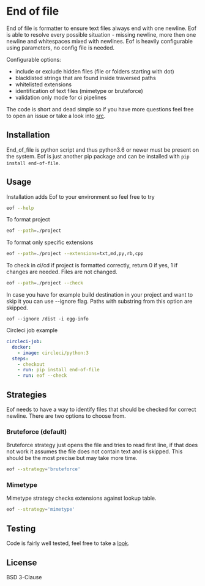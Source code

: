 # End of file
End of file is formatter to ensure text files always end with one newline. Eof is able to resolve every possible situation - missing newline, more then one newline and whitespaces mixed with newlines. Eof is heavily configurable using parameters, no config file is needed.

Configurable options:
 - include or exclude hidden files (file or folders starting with dot)
 - blacklisted strings that are found inside traversed paths
 - whitelisted extensions
 - identification of text files (mimetype or bruteforce)
 - validation only mode for ci pipelines

The code is short and dead simple so if you have more questions feel free to open an issue or take a look into [src](https://github.com/Keeo/end-of-file/blob/master/src/end_of_file/__init__.py).

## Installation

End_of_file is python script and thus python3.6 or newer must be present on the system. Eof is just another pip package and can be installed with `pip install end-of-file`.

## Usage

Installation adds Eof to your environment so feel free to try
```sh
eof --help
```

To format project
```sh
eof --path=./project
```

To format only specific extensions
```sh
eof --path=./project --extensions=txt,md,py,rb,cpp
```

To check in ci/cd if project is formatted correctly, return 0 if yes, 1 if changes are needed. Files are not changed.
```sh
eof --path=./project --check
```

In case you have for example build destination in your project and want to skip it you can use --ignore flag. Paths with substring from this option are skipped.
```
eof --ignore /dist -i egg-info
```

Circleci job example
```yaml
circleci-job:
  docker:
    - image: circleci/python:3
  steps:
    - checkout
    - run: pip install end-of-file
    - run: eof --check
```

## Strategies
Eof needs to have a way to identify files that should be checked for correct newline. There are two options to choose from.

### Bruteforce (default)
Bruteforce strategy just opens the file and tries to read first line, if that does not work it assumes the file does not contain text and is skipped. This should be the most precise but may take more time.

```sh
eof --strategy='bruteforce'
```

### Mimetype
Mimetype strategy checks extensions against lookup table.

```sh
eof --strategy='mimetype'
```

## Testing
Code is fairly well tested, feel free to take a [look](https://github.com/Keeo/end-of-file/tree/master/tests).

## License
BSD 3-Clause
